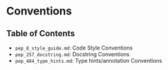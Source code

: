 # Conventions

## Table of Contents
- `pep_8_style_guide.md`: Code Style Conventions
- `pep_257_docstring.md`: Docstring Conventions
- `pep_484_type_hints.md`: Type hints/annotation Conventions